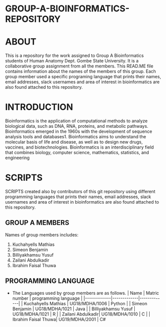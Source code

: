 # GROUP-A-BIOINFORMATICS-REPOSITORY
# ABOUT
This is a repository for the work assigned to Group A Bioinformatics students of Human Anatomy Dept. Gombe State University. It is a collaborative group assignment from all the members. This READ.ME file contains information about the names of the members of this group. Each  group member used a specific programing language that prints their names, email addresses, slack usernames and area of interest in bioinformatics are also found attached to this repository. 
# INTRODUCTION
Bioinformatics is the application of computational methods to analyze biological data, such as DNA, RNA, proteins, and metabolic pathways. Bioinformatics emerged in the 1960s with the development of sequence analysis tools and databases1. Bioinformatics aims to understand the molecular basis of life and disease, as well as to design new drugs, vaccines, and biotechnologies. Bioinformatics is an interdisciplinary field that combines biology, computer science, mathematics, statistics, and engineering
# SCRIPTS
SCRIPTS created also by contributors of this git repository using different programming languages that prints their names, email addresses, slack usernames and area of interest in bioinformatics are also found attached to this repository.
## GROUP A MEMBERS 
Names of group members includes:
1. Kuchahyells Mathias
2. Simeon Benjamin
3. Billiyakhamsu Yusuf
4. Zailani Abdulkadir
5. Ibrahim Faisal Thuwa
## PROGRAMMING LANGUAGE
* The Languages used by group members are as follows.
| Name | Matric number        | programming language       |
|-------------|-------------|-------------|
| Kuchahyells Mathias |   UG18/MDHA/1006   | Python     |
|  Simeon Benjamin   |   UG18/MDHA/1021  | Java     | 
|  Billiyakhamsu Yusuf    | UG18/MDHA/1021       | R     |
|  Zailani Abdulkadir|   UG18/MDHA/1010  |     C  |
|  Ibrahim Faisal Thuwa|   UG19/MDHA/2001  |     C#  
